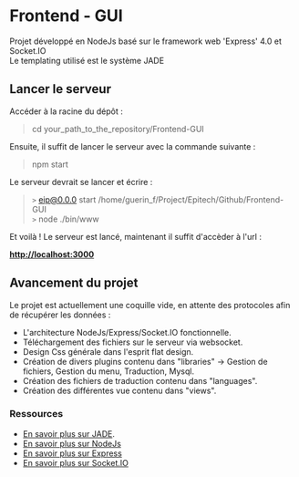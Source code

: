 # Frontend - GUI

Projet développé en NodeJs basé sur le framework web 'Express' 4.0 et Socket.IO  
Le templating utilisé est le système JADE

## Lancer le serveur

Accéder à la racine du dépôt :

> cd your_path_to_the_repository/Frontend-GUI

Ensuite, il suffit de lancer le serveur avec la commande suivante : 

> npm start

Le serveur devrait se lancer et écrire :

> `>` eip@0.0.0 start /home/guerin_f/Project/Epitech/Github/Frontend-GUI  
> `>` node ./bin/www

Et voilà ! Le serveur est lancé, maintenant il suffit d'accèder à l'url : 

**[http://localhost:3000](http://localhost:3000)**


## Avancement du projet

Le projet est actuellement une coquille vide, en attente des protocoles afin de récupérer les données : 

- L'architecture NodeJs/Express/Socket.IO fonctionnelle.
- Téléchargement des fichiers sur le serveur via websocket. 
- Design Css générale dans l'esprit flat design.
- Création de divers plugins contenu dans "libraries" -> Gestion de fichiers, Gestion du menu, Traduction, Mysql.
- Création des fichiers de traduction contenu dans "languages".
- Création des différentes vue contenu dans "views".

### Ressources

- [En savoir plus sur JADE](http://jade-lang.com/reference/includes/).
- [En savoir plus sur NodeJs](https://nodejs.org/)
- [En savoir plus sur Express](http://expressjs.com/)
- [En savoir plus sur Socket.IO](http://socket.io/)